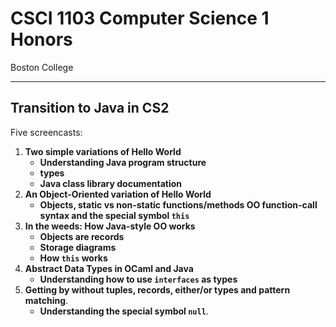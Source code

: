 #  CSCI 1103 Computer Science 1 Honors

Boston College

---

## Transition to Java in CS2

Five screencasts:

1. **Two simple variations of Hello World**
   + **Understanding Java program structure**
   + **types**
   + **Java class library documentation**
2. **An Object-Oriented variation of Hello World**
   + **Objects, static vs non-static functions/methods OO function-call syntax and the special symbol `this`**
3. **In the weeds: How Java-style OO works**
   + **Objects are records**
   + **Storage diagrams**
   + **How `this` works**
4. **Abstract Data Types in OCaml and Java**
   + **Understanding how to use `interfaces` as types**
5. **Getting by without tuples, records, either/or types and pattern matching**.
   + **Understanding the special symbol `null`**.